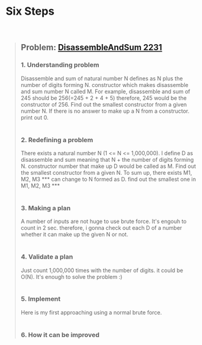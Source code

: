 # Six Steps
<br />

> ## Problem: [DisassembleAndSum 2231](https://www.acmicpc.net/problem/2231)
>
> ### 1. Understanding problem
>  Disassemble and sum of natural number N defines as N plus the number of digits forming N.
  constructor which makes disassemble and sum number N called M. For example, disassemble and sum of 245 should be
  256(=245 + 2 + 4 + 5) therefore, 245 would be the constructor of 256. 
  Find out the smallest constructor from a given number N. If there is no answer to make up a N from a constructor.
  print out 0. 
> <br />
> <br />
> ### 2. Redefining a problem
>  There exists a natural number N (1 <= N <= 1,000,000). I define D as disassemble and sum meaning that 
  N + the number of digits forming N. constructor number that make up D would be called as M. Find out the
  smallest constructor from a given N.
  To sum up, there exists M1, M2, M3 \*\*\* can change to N formed as D. find out the smallest one in M1, M2, M3 \*\*\* 
> <br />
> <br />
> ### 3. Making a plan
>  A number of inputs are not huge to use brute force. It's engouh to count in 2 sec. therefore, i gonna check out
  each D of a number whether it can make up the given N or not. 
> <br />
> <br />
> ### 4. Validate a plan
>  Just count 1,000,000 times with the number of digits. it could be O(N). It's enough to solve the problem :)
> <br />
> <br />
> ### 5. Implement
>  Here is my first approaching using a normal brute force.
> <br /> 
> <br />
> ### 6. How it can be improved
>
>
>

